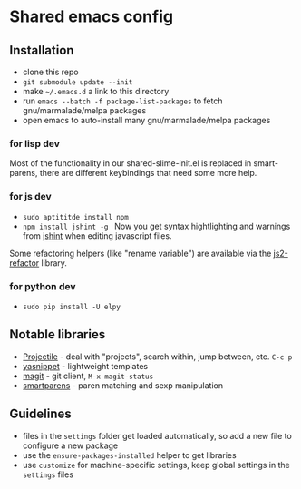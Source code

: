 # Shared emacs config

## Installation

* clone this repo
* `git submodule update --init`
* make `~/.emacs.d` a link to this directory
* run `emacs --batch -f package-list-packages` to fetch
  gnu/marmalade/melpa packages
* open emacs to auto-install many gnu/marmalade/melpa packages

### for lisp dev

Most of the functionality in our shared-slime-init.el is replaced in
smart-parens, there are different keybindings that need some more
help.

### for js dev

* `sudo aptititde install npm`
* `npm install jshint -g
`
Now you get syntax hightlighting and warnings from [jshint][] when
editing javascript files.

Some refactoring helpers (like "rename variable") are available via
the [js2-refactor][] library.

[jshint]: http://www.jshint.com/
[js2-refactor]: https://github.com/magnars/js2-refactor.el

### for python dev

* `sudo pip install -U elpy`

## Notable libraries

* [Projectile][] - deal with "projects", search within, jump between,
  etc. `C-c p`
* [yasnippet][] - lightweight templates
* [magit][] - git client, `M-x magit-status`
* [smartparens][] - paren matching and sexp manipulation

[Projectile]: https://github.com/bbatsov/projectile
[yasnippet]: https://github.com/capitaomorte/yasnippet
[magit]: https://github.com/magit/magit
[smartparens]: https://github.com/Fuco1/smartparens

## Guidelines

* files in the `settings` folder get loaded automatically, so add a
  new file to configure a new package
* use the `ensure-packages-installed` helper to get libraries
* use `customize` for machine-specific settings, keep global settings
  in the `settings` files
